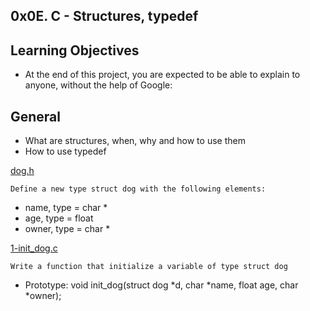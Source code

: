 ## 0x0E. C - Structures, typedef

## Learning Objectives
* At the end of this project, you are expected to be able to explain to anyone, without the help of Google:

## General
* What are structures, when, why and how to use them
* How to use typedef

[dog.h](./dog.h)
```
Define a new type struct dog with the following elements:
```
* name, type = char *
* age, type = float
* owner, type = char *

[1-init_dog.c](./1-init_dog.c)
```
Write a function that initialize a variable of type struct dog
```
* Prototype: void init_dog(struct dog *d, char *name, float age, char *owner);
